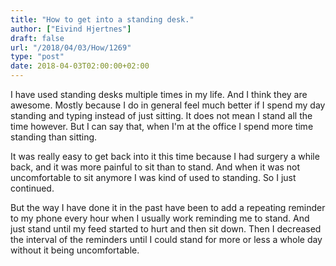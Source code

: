 ```yaml
---
title: "How to get into a standing desk."
author: ["Eivind Hjertnes"]
draft: false
url: "/2018/04/03/How/1269"
type: "post"
date: 2018-04-03T02:00:00+02:00
---
```


I have used standing desks multiple times in my life. And I think they
are awesome. Mostly because I do in general feel much better if I spend
my day standing and typing instead of just sitting. It does not mean I
stand all the time however. But I can say that, when I'm at the office I
spend more time standing than sitting.

It was really easy to get back into it this time because I had surgery a
while back, and it was more painful to sit than to stand. And when it
was not uncomfortable to sit anymore I was kind of used to standing. So
I just continued.

But the way I have done it in the past have been to add a repeating
reminder to my phone every hour when I usually work reminding me to
stand. And just stand until my feed started to hurt and then sit down.
Then I decreased the interval of the reminders until I could stand for
more or less a whole day without it being uncomfortable.
